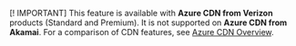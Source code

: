 [! IMPORTANT]
This feature is available with **Azure CDN from Verizon** products (Standard and Premium). It is not supported on **Azure CDN from Akamai**.  For a comparison of CDN features, see [Azure CDN Overview](../articles/cdn/cdn-overview.md#azure-cdn-features). 

